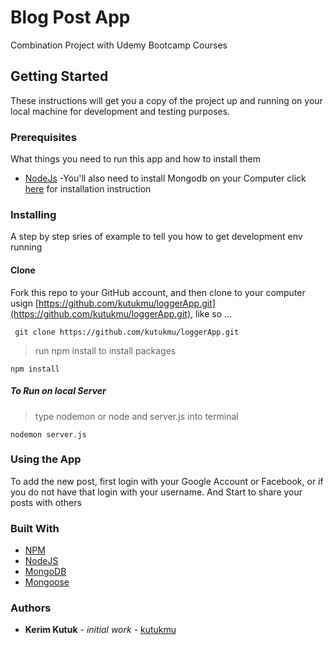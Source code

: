 # Blog Post App

Combination Project with Udemy Bootcamp Courses 

## Getting Started

These instructions will get you a copy of the project up and running on your local machine for development and testing purposes.

### Prerequisites

What things you need to run this app and how to install them

- [NodeJs](https://nodejs.org/en/)
-You'll also need to install Mongodb on your Computer click [here](https://www.mongodb.com/cloud/atlas) for installation instruction

### Installing

A step by step sries of example to tell you how to get development env running

#### Clone

Fork this repo to your GitHub account, and then clone to your computer usign [https://github.com/kutukmu/loggerApp.git](https://github.com/kutukmu/loggerApp.git), like so ...

` git clone https://github.com/kutukmu/loggerApp.git`

> run npm install to install packages

`npm install`

##### To Run on local Server

> type nodemon or node and server.js into terminal

`nodemon server.js`

### Using the App

To add the new post,  first login with your Google Account or Facebook, or if you do not have that login with your username. And Start to share your posts with others


### Built With 

- [NPM](https://www.npmjs.com/)
- [NodeJS](https://nodejs.org/en/)
- [MongoDB](https://www.mongodb.com/cloud/atlas)
- [Mongoose](https://mongoosejs.com/)

### Authors

- **Kerim Kutuk** - *initial work* - [kutukmu](https://github.com/kutukmu)
